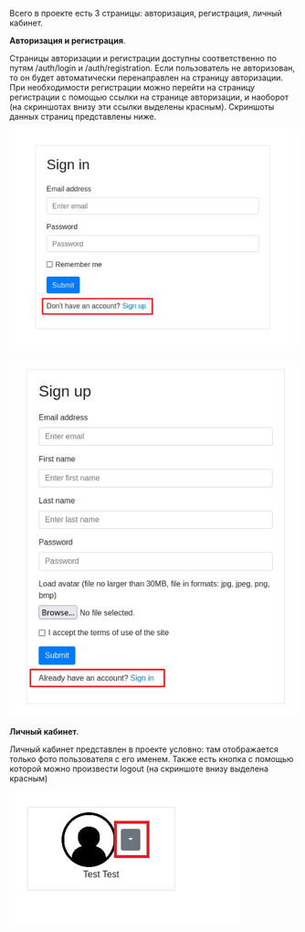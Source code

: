 Всего в проекте есть 3 страницы: авторизация, регистрация, личный кабинет.

**Авторизация и регистрация**. 

Страницы авторизации и регистрации доступны соответственно по путям /auth/login и /auth/registration.
Если пользователь не авторизован, то он будет автоматически перенаправлен на страницу авторизации.
При необходимости регистрации можно перейти на страницу регистрации с помощью ссылки на странице авторизации, и наоборот (на скриншотах внизу эти ссылки выделены красным).
Скриншоты данных страниц представлены ниже.

![Страница авторизации](../images/signin.jpg)

![Страница регистрации](../images/signup.jpg)


**Личный кабинет**. 

Личный кабинет представлен в проекте условно: там отображается только фото пользователя с его именем. Также есть кнопка с помощью которой можно произвести logout (на скриншоте внизу выделена красным)

![Личный кабинет](../images/account.jpg)

